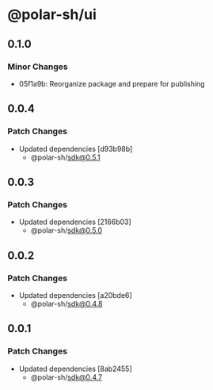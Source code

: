 # @polar-sh/ui

## 0.1.0

### Minor Changes

- 05f1a9b: Reorganize package and prepare for publishing

## 0.0.4

### Patch Changes

- Updated dependencies [d93b98b]
  - @polar-sh/sdk@0.5.1

## 0.0.3

### Patch Changes

- Updated dependencies [2166b03]
  - @polar-sh/sdk@0.5.0

## 0.0.2

### Patch Changes

- Updated dependencies [a20bde6]
  - @polar-sh/sdk@0.4.8

## 0.0.1

### Patch Changes

- Updated dependencies [8ab2455]
  - @polar-sh/sdk@0.4.7
